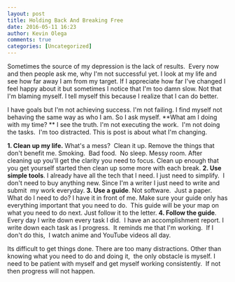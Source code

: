 ```yaml
---
layout: post
title: Holding Back And Breaking Free
date: 2016-05-11 16:23
author: Kevin Olega
comments: true
categories: [Uncategorized]
---
```

Sometimes the source of my depression is the lack of results.&nbsp; Every now and then people ask me, why I'm not successful yet. I look at my life and see how far away I am from my target. If I appreciate how far I've changed I feel happy about it but sometimes I notice that I'm too damn slow. Not that I'm blaming myself. I tell myself this because I realize that I can do better.

I have goals but I'm not achieving success. I'm not failing. I find myself not behaving the same way as who I am. So I ask myself. **What am I doing with my time? ** I see the truth. I'm not executing the work.&nbsp; I'm not doing the tasks.&nbsp; I'm too distracted. This is post is about what I'm changing.&nbsp;&nbsp;

**1. Clean up my life.**
What's a mess?&nbsp; Clean it up. Remove the things that don't benefit me. Smoking.&nbsp; Bad food.&nbsp; No sleep. Messy room. After cleaning up you'll get the clarity you need to focus. Clean up enough that you get yourself started then clean up some more with each break. 
**2. Use simple tools**. 
I already have all the tech that I need. I just need to simplify.&nbsp; I don't need to buy anything new. Since I'm a writer I just need to write and submit&nbsp; my work everyday.
**3. Use a guide**.
Not software.&nbsp; Just a paper.&nbsp; What do I need to do? I have it in front of me. Make sure your guide only has everything important that you need to do.&nbsp; This guide will be your map on what you need to do next. Just follow it to the letter.
**4. Follow the guide**.
Every day I write down every task I did.&nbsp; I have an accomplishment report. I write down each task as I progress.&nbsp; It reminds me that I'm working.&nbsp; If I don't do this,&nbsp; I watch anime and YouTube videos all day.&nbsp;

Its difficult to get things done. There are too many distractions. Other than knowing what you need to do and doing it,&nbsp; the only obstacle is myself. I need to be patient with myself and get myself working consistently.&nbsp; If not then progress will not happen.&nbsp;
